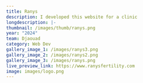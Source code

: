 ```yaml
---
title: Ranys
description: I developed this website for a clinic
longdescription: |-
thumbnail: /images/thumb/ranys.png
year: "2024"
team: Djaouad
category: Web Dev
gallery_image_1: /images/ranys3.png
gallery_image_2: /images/ranys2.png
gallery_image_3: /images/ranys.png
live_preview_link: https://www.ranysfertility.com
image: images/logo.png
---
```

